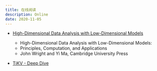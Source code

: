 ```yaml
---
title: 在线阅读
description: Online
date: 2020-11-05
---
```


* [High-Dimensional Data Analysis with Low-Dimensional Models](https://book-wright-ma.github.io)
  - High-Dimensional Data Analysis with Low-Dimensional Models:
  -   Principles, Computation, and Applications
  - John Wright and Yi Ma, Cambridge University Press

* [TiKV - Deep Dive](https://tikv.org/deep-dive/introduction/)
